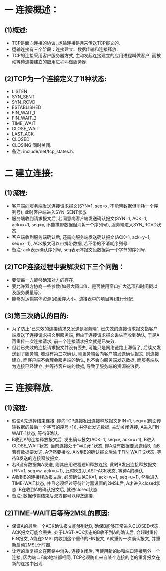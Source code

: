 # 一 连接概述：
## (1)概述:
- TCP是面向连接的协议, 运输连接是用来传送TCP报文的.
- 运输连接有三个阶段：连接建立、数据传输和连接释放.
- TCP的连接采用客户服务器方式, 主动发起连接建立的应用进程叫做客户, 而被动等待连接建立的应用进程叫做服务器.

## (2)TCP为一个连接定义了11种状态:
- LISTEN
- SYN_SENT
- SYN_RCVD
- ESTABLISHED
- FIN_WAIT_1
- FIN_WAIT_2
- TIME_WAIT
- CLOSE_WAIT
- LAST_ACK
- CLOSED
- CLOSING:同时关闭.
- 备注: include/net/tcp_states.h.

# 二 建立连接:
## (1)流程:
- 客户端向服务端发送连接请求报文(SYN=1, seq=x, 不能带数据但消耗一个序列号), 此时客户端进入SYN_SENT状态.
- 服务端收到请求报文后, 若同意向客户端发送确认报文(SYN=1, ACK=1, ack=x+1, seq=y, 不能携带数据但消耗一个序列号), 服务端进入SYN_RCVD状态.
- 客户端收到服务端确认后, 还需向服务端发送确认报文(ACK=1, ack=y+1, seq=x+1), ACK报文可以带携带数据, 若不带的不消耗序列号.
- 备注: ack表示确认序列号, seq表示本报文段数据第一个字节的序列号.

## (2)TCP连接过程中要解决如下三个问题：
- 要使每一方能够确知对方的存在.
- 要允许双方协商一些参数(如最大窗口值、是否使用窗口扩大选项和时间戳以及服务质量等).
- 能够对运输实体资源(如缓存大小、连接表中的项目等)进行分配.

## (3)第三次确认的目的:
- 为了防止"已失效的连接请求又发送到服务端", 已失效的连接请求报文指客户端发送了连接请求报文到服务端, 但由于连接请求报文丢失而收到确认, 于是A再重传一次连接请求, 前一个连接请求报文就是已失效.
- 但若已失效的连接请求报文并没有丢失, 可能只是网络链路上滞留了, 后续又发送到了服务端, 若没有第三次确认, 则服务端会向客户端发送确认报文, 则连接建立, 而客户端不会理会服务端的确认, 也不会向服务端发送数据, 而服务端以为连接已经建立, 并等待客户端的数据, 导致了服务端的资源被浪费.

# 三 连接释放.
## (1)流程:
- 假设A先选择结束连接, 即向TCP连接发出连接释放报文(FIN=1, seq=u(前面传输数据的最后一个字节的序号+1)), 并停止发送数据, 主动关闭连接, A进入FIN-WAIT-1状态, 等待B确认.
- B收到A的连接释放报文后, 发出确认报文(ACK=1, seq=v, ack=u+1), B进入CLOSE_WAIT状态. 当前连接处于"半关闭"状态, 即A没有数据要发送给B, 而B若有数据要发送, A仍然要接收. A收到B的确认报文后处于FIN-WAIT-2状态, 等待B发送的连接释放报文.
- 若B没有数据向A发送, 则其应用进程通知释放连接, 此时B发出连接释放报文(FIN=1, seq=w, ack=u+1), 此时B进入LAST-ACK状态, 等待A的确认.
- A收到B的连接释放报文后, 必须确认(ACK=1, ack=w+1, seq=u+1), 然后进入TIME-WAIT状态, 并且必须经过等待计时器设置的2MSL后, A才进入closed状态. B在收到A的确认报文后, 就进closed状态.
- 备注: 数据传输结束后双方都可以释放连接.

## (2)TIME-WAIT后等待2MSL的原因:
- 保证A的最后一个ACK确认报文能够到达B, 确保B能够正常进入CLOSED状态. ACK报文可能会丢失, 处于LAST-ACK状态的B收不到A的确认后, 会超时重传FIN报文, A能在2MSL内收到这个重传的FIN报文, A就重传一次确认报文, 并重新启动2MSL计时器.
- 让老的重复报文在网络中消失. 连接关闭后, 再使用新的ip和端口连接另外一个连接, 因为端口和ip地址都相同, TCP必须防止来自某个连接的老的重复报文在新的连接中出现.
